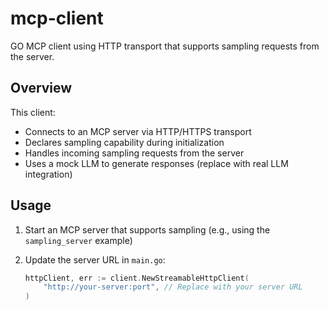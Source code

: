 # mcp-client
GO MCP client using HTTP transport that supports sampling requests from the server.

## Overview

This client:
- Connects to an MCP server via HTTP/HTTPS transport
- Declares sampling capability during initialization
- Handles incoming sampling requests from the server
- Uses a mock LLM to generate responses (replace with real LLM integration)

## Usage

1. Start an MCP server that supports sampling (e.g., using the `sampling_server` example)

2. Update the server URL in `main.go`:
   ```go
   httpClient, err := client.NewStreamableHttpClient(
       "http://your-server:port", // Replace with your server URL
   )
   ```
